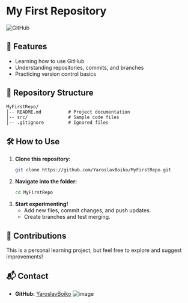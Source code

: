 # My First Repository

![GitHub](https://img.shields.io/badge/GitHub-Repository-blue)


## 🚀 Features
- Learning how to use GitHub
- Understanding repositories, commits, and branches
- Practicing version control basics

## 📂 Repository Structure
```
MyFirstRepo/
│-- README.md          # Project documentation
│-- src/               # Sample code files
│-- .gitignore         # Ignored files
```

## 🛠 How to Use
1. **Clone this repository:**
   ```sh
   git clone https://github.com/YaroslavBoiko/MyFirstRepo.git
   ```
2. **Navigate into the folder:**
   ```sh
   cd MyFirstRepo
   ```
3. **Start experimenting!**
   - Add new files, commit changes, and push updates.
   - Create branches and test merging.

## 🤝 Contributions
This is a personal learning project, but feel free to explore and suggest improvements!

## 📬 Contact
- **GitHub:** [YaroslavBoiko](https://github.com/YaroslavBoiko)
![image](https://github.com/user-attachments/assets/6472c4e1-941f-452d-b1f9-3177bd743bd5)
